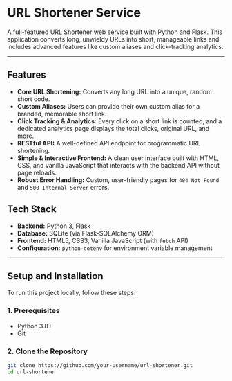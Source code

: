 # URL Shortener Service

<!-- 
A concise and descriptive title is the best way to start.
-->
<!-- 
A screenshot or GIF of your application in action is highly effective. 
It immediately shows what the project does. You can create one and replace this placeholder.
-->

A full-featured URL Shortener web service built with Python and Flask. This application converts long, unwieldy URLs into short, manageable links and includes advanced features like custom aliases and click-tracking analytics.

---

## Features

<!-- 
This is your highlight reel. Use a bulleted list to clearly and concisely
showcase everything your application can do. This is great for quickly
informing recruiters or other developers of the project's scope.
-->
*   **Core URL Shortening:** Converts any long URL into a unique, random short code.
*   **Custom Aliases:** Users can provide their own custom alias for a branded, memorable short link.
*   **Click Tracking & Analytics:** Every click on a short link is counted, and a dedicated analytics page displays the total clicks, original URL, and more.
*   **RESTful API:** A well-defined API endpoint for programmatic URL shortening.
*   **Simple & Interactive Frontend:** A clean user interface built with HTML, CSS, and vanilla JavaScript that interacts with the backend API without page reloads.
*   **Robust Error Handling:** Custom, user-friendly pages for `404 Not Found` and `500 Internal Server` errors.

## Tech Stack

<!-- 
List the primary technologies you used. This gives a quick overview
of your technical skills.
-->
*   **Backend:** Python 3, Flask
*   **Database:** SQLite (via Flask-SQLAlchemy ORM)
*   **Frontend:** HTML5, CSS3, Vanilla JavaScript (with `fetch` API)
*   **Configuration:** `python-dotenv` for environment variable management

---

## Setup and Installation

<!-- 
This is the most critical section for other developers. These instructions
are a direct result of the professional setup you've done in the last few tasks
(creating a venv, requirements.txt, and .env file).
-->

To run this project locally, follow these steps:

### 1. Prerequisites

*   Python 3.8+
*   Git

### 2. Clone the Repository

```bash
git clone https://github.com/your-username/url-shortener.git
cd url-shortener